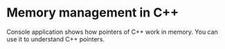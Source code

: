 # Memory management in C++
Console application shows how pointers of C++ work in memory. You can use it to understand C++ pointers.
